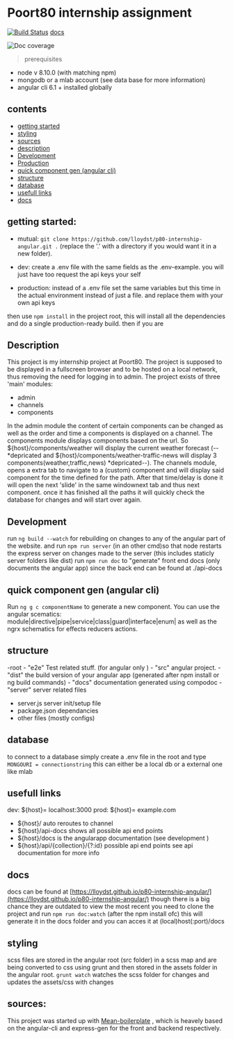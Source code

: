 # Poort80 internship assignment
[![Build Status](https://travis-ci.org/lloydst/p80-internship-angular.svg?branch=master)](https://travis-ci.org/lloydst/p80-internship-angular)
[docs](https://lloydst.github.io/p80-internship-angular/)

![Doc coverage](https://lloydst.github.io/p80-internship-angular/images/coverage-badge.svg)
> prerequisites
  -  node v 8.10.0 (with matching npm)
  -  mongodb or a mlab account (see data base for more information)
  -  angular cli 6.1 + installed globally

## contents
 - [getting started](#getting-started-)
 - [styling](#styling)
 - [sources](#sources-)
 - [description](#description)
 - [Development](#development)
 - [Production](#production)
 - [quick component gen (angular cli)](#quick-component-gen-angular-cli-)
 - [structure](#structure)
 - [database](#database)
 - [usefull links](#usefull-links)
 - [docs](#docs)

## getting started:
 - mutual:
    `git clone https://github.com/lloydst/p80-internship-angular.git .` (replace the '.' with a directory if you would want it in a new folder).
 - dev: create a .env file with the same fields as the .env-example. you will just have too request the api keys your self

 - production: instead of a .env file set the same variables but this time in the actual environment instead of just a file.
    and replace them with your own api keys

then use `npm install` in the project root, this will install all the dependencies and do a single production-ready build.
then if you are 


## Description

This project is my internship project at Poort80. The project is supposed to be displayed in a fullscreen browser and to be hosted on a local network, thus removing the need for logging in to admin. The project exists of three 'main' modules:
  - admin
  - channels
  - components

In the admin module the content of certain components can be changed as well as the order and time a components is displayed on a channel.
The components module displays components based on the url. So  ${host}/components/weather will display the current weather forecast (--*depricated and ${host}/components/weather-traffic-news will display 3 components(weather,traffic,news) *depricated--).
The channels module, opens a extra tab to navigate to a (custom) component and will display said component for the time defined for the path. After that time/delay is done it will open the next 'slide' in the same windownext tab and thus next component. once it has finished all the paths it will quickly check the database for changes and will start over again.

## Development

run `ng build --watch` for rebuilding on changes to any of the angular part of the website.
and run `npm run server` (in an other cmd)so that node restarts the express server on changes made to the server (this includes staticly server folders like dist)
run `npm run doc` to "generate" front end docs (only documents the angular app) since the back end can be found at ./api-docs


## quick component gen (angular cli)

Run `ng g c componentName` to generate a new component. You can use the angular scematics: module|directive|pipe|service|class|guard|interface|enum| as well as the ngrx schematics for effects reducers actions.

## structure
 -root
    - "e2e"  Test related stuff. (for angular only )
    - "src" angular project.
    - "dist" the build version of your angular app (generated after npm install or ng build commands)
    - "docs" documentation generated using compodoc
    - "server" server related files
 - server.js server init/setup file
 - package.json dependancies 
 - other files (mostly configs)

## database
to connect to a database simply create a .env file in the root and type `MONGOURI = connectionstring` this can either be a local db or a external one like mlab

## usefull links
dev: ${host}= localhost:3000
prod: ${host}= example.com
 - ${host}/ auto reroutes to channel
 - ${host}/api-docs shows all possible api end points
 - ${host}/docs is the angularapp documentation (see development )
 - ${host}/api/{collection}/{?:id} possible api end points see api documentation for more info

## docs
docs can be found at [https://lloydst.github.io/p80-internship-angular/](https://lloydst.github.io/p80-internship-angular/) though there is a big chance they are outdated to view the most recent you need to clone the project and run ```npm run doc:watch``` (after the npm install ofc) this will generate it in the docs folder and you can acces it at (local)host(:port)/docs

## styling
scss files are stored in the angular root (src folder) in a scss map and are being converted to css using grunt and then stored in the assets folder in the angular root.
`grunt watch` watches the scss folder for changes and updates the assets/css with changes

## sources:
This project was started up with [Mean-boilerplate](https://github.com/lloydst/mean-boilerplate) , which is heavely based on the angular-cli and express-gen for the front and backend respectively.
